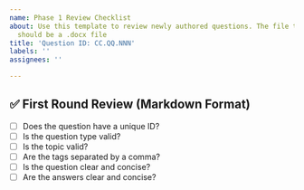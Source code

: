 ```yaml
---
name: Phase 1 Review Checklist
about: Use this template to review newly authored questions. The file to be reviewed
  should be a .docx file
title: 'Question ID: CC.QQ.NNN'
labels: ''
assignees: ''

---
```


## ✅ First Round Review (Markdown Format)
- [ ] Does the question have a unique ID?
- [ ] Is the question type valid?
- [ ] Is the topic valid?
- [ ] Are the tags separated by a comma?
- [ ] Is the question clear and concise?
- [ ] Are the answers clear and concise?
